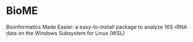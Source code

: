 # BioME
Bioinformatics Made Easier: a easy-to-install package to analyze 16S rRNA data on the Windows Subsystem for Linux (WSL)
